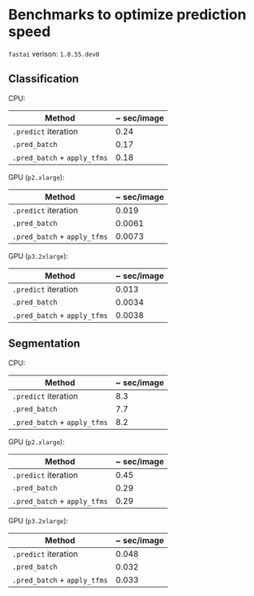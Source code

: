 # Benchmarks to optimize prediction speed

`fastai` verison: `1.0.55.dev0`

## Classification
CPU:

| Method | ~ sec/image |
| --- | --- |
| `.predict` iteration | 0.24 |
| `.pred_batch` | 0.17 |
| `.pred_batch` + `apply_tfms` | 0.18 |


GPU (`p2.xlarge`):

| Method | ~ sec/image |
| --- | --- |
| `.predict` iteration | 0.019 |
| `.pred_batch` | 0.0061 |
| `.pred_batch` + `apply_tfms` | 0.0073 |

GPU (`p3.2xlarge`):

| Method | ~ sec/image |
| --- | --- |
| `.predict` iteration | 0.013 |
| `.pred_batch` | 0.0034 |
| `.pred_batch` + `apply_tfms` | 0.0038 |

## Segmentation
CPU:

| Method | ~ sec/image |
| --- | --- |
| `.predict` iteration | 8.3 |
| `.pred_batch` | 7.7 |
| `.pred_batch` + `apply_tfms` | 8.2 |

GPU (`p2.xlarge`):

| Method | ~ sec/image |
| --- | --- |
| `.predict` iteration | 0.45 |
| `.pred_batch` | 0.29 |
| `.pred_batch` + `apply_tfms` | 0.29 |

GPU (`p3.2xlarge`):

| Method | ~ sec/image |
| --- | --- |
| `.predict` iteration | 0.048 |
| `.pred_batch` | 0.032 |
| `.pred_batch` + `apply_tfms` | 0.033 |
